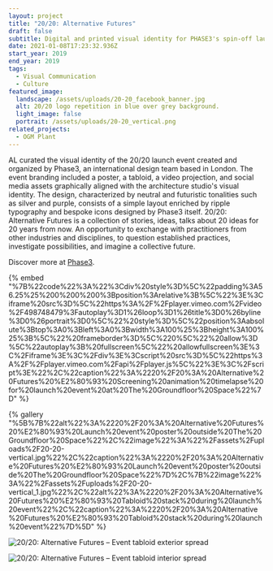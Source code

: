 ```yaml
---
layout: project
title: "20/20: Alternative Futures"
draft: false
subtitle: Digital and printed visual identity for PHASE3's spin-off launch event
date: 2021-01-08T17:23:32.936Z
start_year: 2019
end_year: 2019
tags:
  - Visual Communication
  - Culture
featured_image:
  landscape: /assets/uploads/20-20_facebook_banner.jpg
  alt: 20/20 logo repetition in blue over grey background.
  light_image: false
  portrait: /assets/uploads/20-20_vertical.png
related_projects:
  - OGM Plant
---
```

AL curated the visual identity of the 20/20 launch event created and organized by Phase3, an international design team based in London. The event branding included a poster, a tabloid, a video projection, and social media assets graphically aligned with the architecture studio's visual identity. The design, characterized by neutral and futuristic tonalities such as silver and purple, consists of a simple layout enriched by ripple typography and bespoke icons designed by Phase3 itself. 20/20: Alternative Futures is a collection of stories, ideas, talks about 20 ideas for 20 years from now. An opportunity to exchange with practitioners from other industries and disciplines, to question established practices, investigate possibilities, and imagine a collective future.

Discover more at [Phase3](https://phase3.uk/).

{% embed "%7B%22code%22%3A%22%3Cdiv%20style%3D%5C%22padding%3A56.25%25%200%200%200%3Bposition%3Arelative%3B%5C%22%3E%3Ciframe%20src%3D%5C%22https%3A%2F%2Fplayer.vimeo.com%2Fvideo%2F498748479%3Fautoplay%3D1%26loop%3D1%26title%3D0%26byline%3D0%26portrait%3D0%5C%22%20style%3D%5C%22position%3Aabsolute%3Btop%3A0%3Bleft%3A0%3Bwidth%3A100%25%3Bheight%3A100%25%3B%5C%22%20frameborder%3D%5C%220%5C%22%20allow%3D%5C%22autoplay%3B%20fullscreen%5C%22%20allowfullscreen%3E%3C%2Fiframe%3E%3C%2Fdiv%3E%3Cscript%20src%3D%5C%22https%3A%2F%2Fplayer.vimeo.com%2Fapi%2Fplayer.js%5C%22%3E%3C%2Fscript%3E%22%2C%22caption%22%3A%2220%2F20%3A%20Alternative%20Futures%20%E2%80%93%20Screening%20animation%20timelapse%20for%20launch%20event%20at%20The%20Groundfloor%20Space%22%7D" %}

{% gallery "%5B%7B%22alt%22%3A%2220%2F20%3A%20Alternative%20Futures%20%E2%80%93%20Launch%20event%20poster%20outside%20The%20Groundfloor%20Space%22%2C%22image%22%3A%22%2Fassets%2Fuploads%2F20-20-vertical.jpg%22%2C%22caption%22%3A%2220%2F20%3A%20Alternative%20Futures%20%E2%80%93%20Launch%20event%20poster%20outside%20The%20Groundfloor%20Space%22%7D%2C%7B%22image%22%3A%22%2Fassets%2Fuploads%2F20-20-vertical_1.jpg%22%2C%22alt%22%3A%2220%2F20%3A%20Alternative%20Futures%20%E2%80%93%20Tabloid%20stack%20during%20launch%20event%22%2C%22caption%22%3A%2220%2F20%3A%20Alternative%20Futures%20%E2%80%93%20Tabloid%20stack%20during%20launch%20event%22%7D%5D" %}

![20/20: Alternative Futures – Event tabloid exterior spread](/assets/uploads/tabloid20-20.jpg "20/20: Alternative Futures – Event tabloid exterior spread")

![20/20: Alternative Futures – Event tabloid interior spread](/assets/uploads/tabloid20-202.jpg "20/20: Alternative Futures –Event tabloid interior spread")